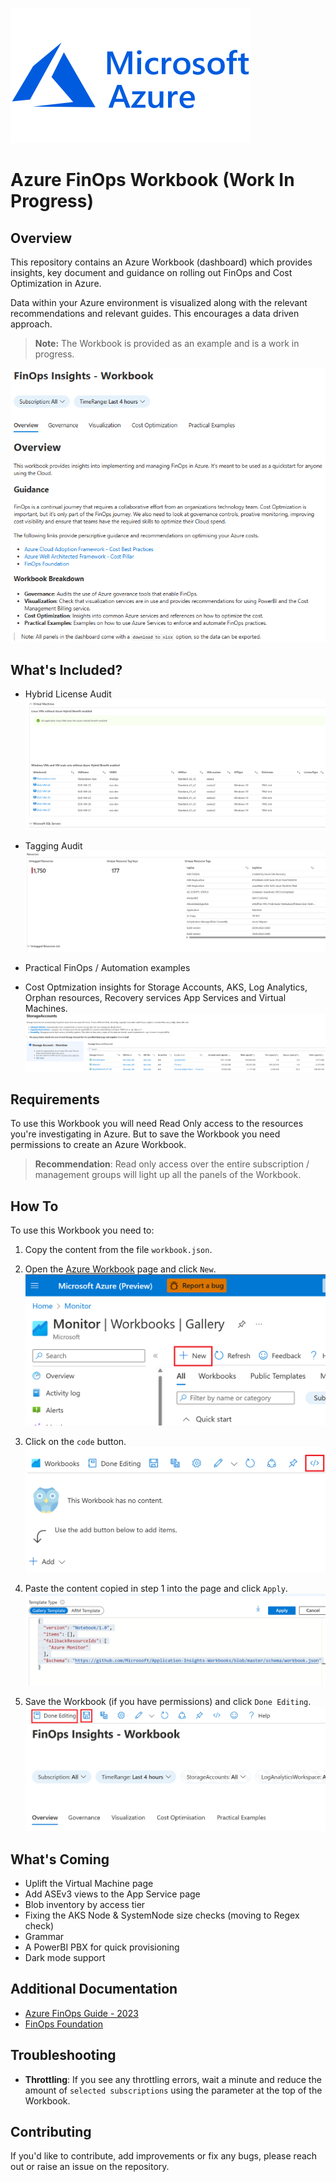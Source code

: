![azure-logo](.images/azure-logo-384.png)
# Azure FinOps Workbook (Work In Progress)

## Overview

This repository contains an Azure Workbook (dashboard) which provides insights, key document and guidance on rolling out FinOps and Cost Optimization in Azure.

Data within your Azure environment is visualized along with the relevant recommendations and relevant guides. This encourages a data driven approach.

> **Note:** The Workbook is provided as an example and is a work in progress.

![workbook](.images/finops-workbook-1.png)

## What's Included?

- Hybrid License Audit
![hybrid-example](.images/hybrid-licensing-example.png)

- Tagging Audit
![tag-example](.images/resource-tag-example.png)

- Practical FinOps / Automation examples

- Cost Optmization insights for Storage Accounts, AKS, Log Analytics, Orphan resources, Recovery services App Services and Virtual Machines.
![storageacc-example](.images/storageaccount-example.png)

## Requirements

To use this Workbook you will need Read Only access to the resources you're investigating in Azure. But to save the Workbook you need permissions to create an Azure Workbook.

> **Recommendation**: Read only access over the entire subscription / management groups will light up all the panels of the Workbook.

## How To

To use this Workbook you need to:

1. Copy the content from the file `workbook.json`.

2. Open the [Azure Workbook](https://ms.portal.azure.com/#view/Microsoft_Azure_Monitoring/AzureMonitoringBrowseBlade/~/workbooks/menuId/workbooks) page and click `New`.
![new-workbook](.images/workbook-new.png)
3. Click on the `code` button.
![code-button](.images/workbook-developer-import.png)
4. Paste the content copied in step 1 into the page and click `Apply`.
![import](.images/workbook-import.png)
5. Save the Workbook (if you have permissions) and click `Done Editing`.
![save](.images/workbook-save.png)

## What's Coming

- Uplift the Virtual Machine page
- Add ASEv3 views to the App Service page
- Blob inventory by access tier
- Fixing the AKS Node & SystemNode size checks (moving to Regex check)
- Grammar
- A PowerBI PBX for quick provisioning
- Dark mode support

## Additional Documentation

- [Azure FinOps Guide - 2023](https://techcommunity.microsoft.com/t5/fasttrack-for-azure/the-azure-finops-guide/ba-p/3704132)
- [FinOps Foundation](https://www.finops.org/introduction/what-is-finops/)

## Troubleshooting

- **Throttling**: If you see any throttling errors, wait a minute and reduce the amount of `selected subscriptions` using the parameter at the top of the Workbook.

## Contributing

If you'd like to contribute, add improvements or fix any bugs, please reach out or raise an issue on the repository.
